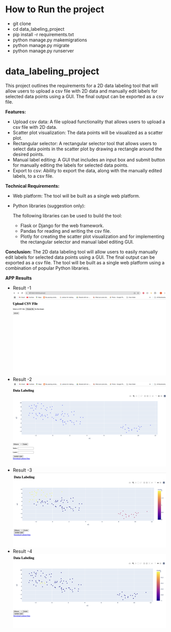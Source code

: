 # How to Run the project

- git clone <repository-url>
- cd data_labeling_project
- pip install -r requirements.txt
- python manage.py makemigrations
- python manage.py migrate
- python manage.py runserver


# data_labeling_project
This project outlines the requirements for a 2D data labeling tool that will allow users to upload a csv file with 2D data and manually edit labels for selected data points using a GUI. The final output can be exported as a csv file.

**Features:**

- Upload csv data: A file upload functionality that allows users to upload a csv file with 2D data.
- Scatter plot visualization: The data points will be visualized as a scatter plot.
- Rectangular selector: A rectangular selector tool that allows users to select data points in the scatter plot by drawing a rectangle around the desired points.
- Manual label editing: A GUI that includes an input box and submit button for manually editing the labels for selected data points.
- Export to csv: Ability to export the data, along with the manually edited labels, to a csv file.

**Technical Requirements:**

- Web platform: The tool will be built as a single web platform.

- Python libraries (suggestion only): 

    The following libraries can be used to build the tool:

    - Flask or Django for the web framework.
    - Pandas for reading and writing the csv file.
    - Plotly for creating the scatter plot visualization and for implementing the rectangular selector and manual label editing GUI.

**Conclusion:**
The 2D data labeling tool will allow users to easily manually edit labels for selected data points using a GUI. The final output can be exported as a csv file. The tool will be built as a single web platform using a combination of popular Python libraries.


**APP Results**

- Result -1
![App Screenshot](images/Screenshot_2025-02-20_8-56-16_PM.png)
- Result -2
![App Screenshot](images/Screenshot_2025-02-20_8-56-30_PM.png)
- Result -3
![App Screenshot](images/Screenshot_2025-02-20_8-56-45_PM.png)
- Result -4
![App Screenshot](images/Screenshot_2025-02-20_8-56-52_PM.png)








